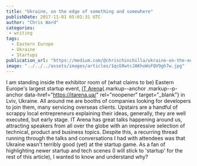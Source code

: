 ```yaml
---
title: "Ukraine, on the edge of something and somewhere"
publishDate: 2017-11-01 05:01:31 UTC
author: "Chris Ward"
categories:
 - writing
tags:
  - Eastern Europe
  - Ukraine
  - Startups
publication_url: "https://medium.com/@chrischinchilla/ukraine-on-the-edge-of-something-and-somewhere-3068ec4db148"
image: "../../../assets/images/articles/1qcG9wtcJAKhoWsFQV9gh7w.jpg"
---
```


I am standing inside the exhibitor room of (what claims to be) Eastern
Europe's largest startup event, [IT
Arena](https://itarena.ua/){.markup--anchor .markup--p-anchor
data-href="https://itarena.ua/" rel="noopener" target="_blank"} in Lviv,
Ukraine. All around me are booths of companies looking for developers to
join them, many servicing overseas clients. Upstairs are a handful of
scrappy local entrepreneurs explaining their ideas, generally, they are
well executed, but early stage. IT Arena has great talks happening
around us, attracting speakers from all over the globe with an
impressive selection of technical, product and business topics. Despite
this, a recurring thread running through the talks and conversations I
had with attendees was that Ukraine wasn't terribly good (yet) at the
startup game. As a fan of highlighting newer startup and tech scenes (I
will stick to 'startup' for the rest of this article), I wanted to know
and understand why?